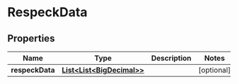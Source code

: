 

# RespeckData

## Properties

Name | Type | Description | Notes
------------ | ------------- | ------------- | -------------
**respeckData** | [**List&lt;List&lt;BigDecimal&gt;&gt;**](List.md) |  |  [optional]




